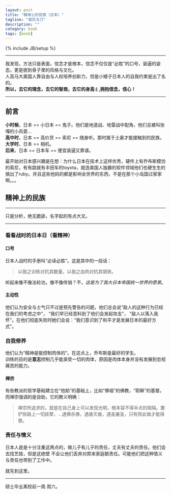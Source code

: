 ```yaml
---
layout: post
title: "精神上的民族（日本）"
tagline: "菊花与刀"
description: ""
category: book
tags: [book]
---
```

{% include JB/setup %}

***
我发现，方法只是表面，信念才是根本，信念不仅仅是“必胜”的口号，装逼的姿态，更是嵌到骨子里的风格与文化。    
人高马大美国人靠自由与人权培养创新力，但是小矮子日本人的自我约束是出了名的。    
**所以，去它的理念，去它的智商，去它的身高:) ,拥抱信念，信心！**    

***

## 前言
**小时候**，日本 == 小日本 == 鬼子。他们是地道战、地雷战中配角，他们总被叫张嘎的小兵耍...    
**高中时**，日本 == 高价货 == 索尼 == 随身听。那时属于土豪才能接触到的民族。    
**大学时**，日本 == 相机。    
**后来**，日本 == 日本车 == 便宜装逼又靠谱。

最开始对日本感兴趣是在想：为什么日本在技术上这样优秀，硬件上有乔布斯模仿的索尼，有有路就有丰田车的toyota，就连美国人独霸的软件领域他们也硬生生的搞出了ruby。并且这些他妈的都是影响全世界的东西，不是在那个小岛国过家家啊。。。

## 精神上的民族

***
只是分析，绝无跪舔，名字起的有点大叉。    

***

### 看看战时的日本日（看精神）

#### 口号
日本人战时的手册叫“必读必胜”。这是其中的一段话：    

> 以我之训练对抗其数量，以我之血肉对抗其钢铁。

听起来像不像法轮功，像不像传销？不，_这是为了我大日本帝国统一世界的愿景_。    

#### 主动性
他们认为安全与士气只不过是预先警告的问题，他们总会说“敌人的这种行为已经在我们的考虑之中”， “我们早已经意料到了他们会发起攻击”， “敌人以落入我怀”。在他们彻底失败时她们会说：“我们意识到了和平才是发展日本的最好方式”。

### 自我修养
他们认为“精神是能控制肉体的”。在这点上，乔布斯是最好的学生。    
训练的目的是**意志**控制几乎能承受一切的肉体，原因是肉体本身并没有发展到忽视痛苦的能力。

#### 禅宗
有些教派的哲学基础建立在“他助”的基础上，比如“佛祖”的佛教，“耶稣”的基督。而禅宗强调的是自助，它的教义明确：    

> 禅宗所追求的，就是在自己身上可以发现光明，根本容不得半点的阻隔。要铲除路上一切妖孽，...遇佛杀佛，遇酋灭酋，遇圣屠圣，只有照此做才能得救。

### 责任与情义
日本人是是十分注重这两点的，做儿子有儿子的责任，丈夫有丈夫的责任。他们会去找艺妓，但是这绝壁
不会让他们丢弃对原来家庭额责任。可能他们把这种情义与责任也带到了工作中。

就先到这里。    

***
硕士毕业离校前一周  周六。

